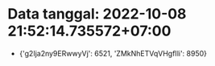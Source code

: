 # Data tanggal: 2022-10-08 21:52:14.735572+07:00

* {'g2Ija2ny9ERwwyVj': 6521, 'ZMkNhETVqVHgfIli': 8950}

